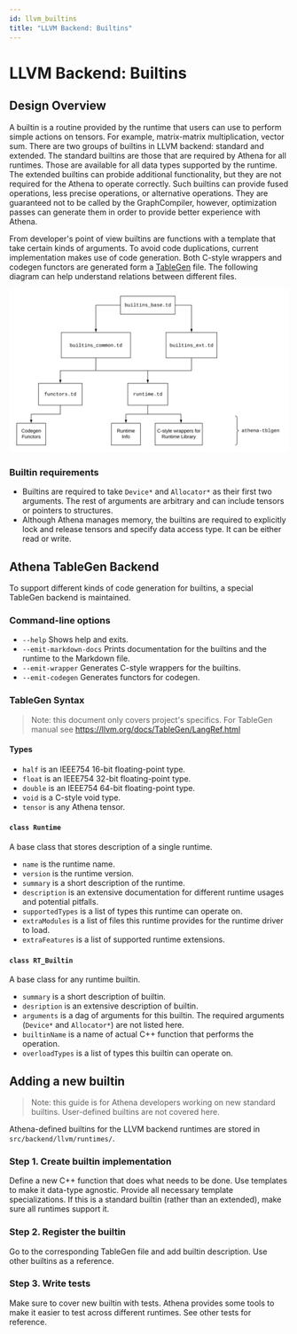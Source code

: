 ```yaml
---
id: llvm_builtins
title: "LLVM Backend: Builtins"
---
```


# LLVM Backend: Builtins

## Design Overview

A builtin is a routine provided by the runtime that users can use to perform
simple actions on tensors. For example, matrix-matrix multiplication, vector
sum. There are two groups of builtins in LLVM backend: standard and extended.
The standard builtins are those that are required by Athena for all runtimes.
Those are available for all data types supported by the runtime. The extended
builtins can probide additional functionality, but they are not required for
the Athena to operate correctly. Such builtins can provide fused operations,
less precise operations, or alternative operations. They are guaranteed not to
be called by the GraphCompiler, however, optimization passes can generate them
in order to provide better experience with Athena.

From developer's point of view builtins are functions with a template that
take certain kinds of arguments. To avoid code duplications, current
implementation makes use of code generation. Both C-style wrappers and codegen
functors are generated form a [TableGen](https://llvm.org/docs/TableGen/) file.
The following diagram can help understand relations between different files.

![Builtins](04_builtins_tablegen.svg)

### Builtin requirements

* Builtins are required to take `Device*` and `Allocator*` as their first two
  arguments. The rest of arguments are arbitrary and can include tensors or
  pointers to structures.
* Although Athena manages memory, the builtins are required to explicitly lock
  and release tensors and specify data access type. It can be either read or 
  write.

## Athena TableGen Backend

To support different kinds of code generation for builtins, a special TableGen
backend is maintained.

### Command-line options

* `--help` Shows help and exits.
* `--emit-markdown-docs` Prints documentation for the builtins and the runtime
   to the Markdown file.
* `--emit-wrapper` Generates C-style wrappers for the builtins.
* `--emit-codegen` Generates functors for codegen.

### TableGen Syntax

> Note: this document only covers project's specifics. For TableGen manual see
> https://llvm.org/docs/TableGen/LangRef.html

#### Types

* `half` is an IEEE754 16-bit floating-point type.
* `float` is an IEEE754 32-bit floating-point type.
* `double` is an IEEE754 64-bit floating-point type.
* `void` is a C-style void type.
* `tensor` is any Athena tensor.

#### `class Runtime`

A base class that stores description of a single runtime.

* `name` is the runtime name.
* `version` is the runtime version.
* `summary` is a short description of the runtime.
* `description` is an extensive documentation for different runtime usages and
   potential pitfalls.
* `supportedTypes` is a list of types this runtime can operate on.
* `extraModules` is a list of files this runtime provides for the runtime driver
   to load.
* `extraFeatures` is a list of supported runtime extensions.

#### `class RT_Builtin`

A base class for any runtime builtin.

* `summary` is a short description of builtin.
* `desription` is an extensive description of builtin.
* `arguments` is a dag of arguments for this builtin. The required arguments
  (`Device*` and `Allocator*`) are not listed here.
* `builtinName` is a name of actual C++ function that performs the operation.
* `overloadTypes` is a list of types this builtin can operate on.


## Adding a new builtin

> Note: this guide is for Athena developers working on new standard builtins.
> User-defined builtins are not covered here.

Athena-defined builtins for the LLVM backend runtimes are stored in
`src/backend/llvm/runtimes/`.

### Step 1. Create builtin implementation

Define a new C++ function that does what needs to be done. Use templates to
make it data-type agnostic. Provide all necessary template specializations. If
this is a standard builtin (rather than an extended), make sure all runtimes
support it.

### Step 2. Register the builtin

Go to the corresponding TableGen file and add builtin description. Use other
builtins as a reference.

### Step 3. Write tests

Make sure to cover new builtin with tests. Athena provides some tools to make
it easier to test across different runtimes. See other tests for reference.
